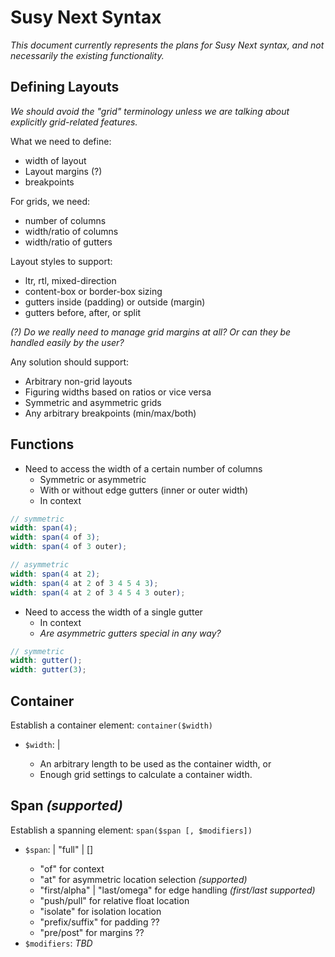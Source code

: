 # Susy Next Syntax

*This document currently represents the plans for Susy Next syntax,
and not necessarily the existing functionality.*

## Defining Layouts

*We should avoid the "grid" terminology
unless we are talking about explicitly grid-related features.*

What we need to define:
- width of layout
- Layout margins (?)
- breakpoints

For grids, we need:
- number of columns
- width/ratio of columns
- width/ratio of gutters

Layout styles to support:
- ltr, rtl, mixed-direction
- content-box or border-box sizing
- gutters inside (padding) or outside (margin)
- gutters before, after, or split


*(?) Do we really need to manage grid margins at all? Or can they be handled easily by the user?*

Any solution should support:
- Arbitrary non-grid layouts
- Figuring widths based on ratios or vice versa
- Symmetric and asymmetric grids
- Any arbitrary breakpoints (min/max/both)

## Functions

- Need to access the width of a certain number of columns
  - Symmetric or asymmetric
  - With or without edge gutters (inner or outer width)
  - In context

```scss
// symmetric
width: span(4);
width: span(4 of 3);
width: span(4 of 3 outer);

// asymmetric
width: span(4 at 2);
width: span(4 at 2 of 3 4 5 4 3);
width: span(4 at 2 of 3 4 5 4 3 outer);
```

- Need to access the width of a single gutter
  - In context
  - *Are asymmetric gutters special in any way?*

```scss
// symmetric
width: gutter();
width: gutter(3);
```

## Container

Establish a container element: `container($width)`

- `$width`: <length> | <grid>
  - An arbitrary length to be used as the container width, or
  - Enough grid settings to calculate a container width.

## Span *(supported)*

Establish a spanning element: `span($span [, $modifiers])`

- `$span`: <length> | "full" | <columns> [<keywords>]
  - "of" for context
  - "at" for asymmetric location selection *(supported)*
  - "first/alpha" | "last/omega" for edge handling *(first/last supported)*
  - "push/pull" for relative float location
  - "isolate" for isolation location
  - "prefix/suffix" for padding ??
  - "pre/post" for margins ??
- `$modifiers`: *TBD*
